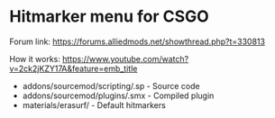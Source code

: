 # Hitmarker menu for CSGO

Forum link: https://forums.alliedmods.net/showthread.php?t=330813 <br>

How it works: https://www.youtube.com/watch?v=2ck2jKZY17A&feature=emb_title <br>

* addons/sourcemod/scripting/.sp - Source code <br>
* addons/sourcemod/plugins/.smx - Compiled plugin<br>
* materials/erasurf/ - Default hitmarkers <br>
